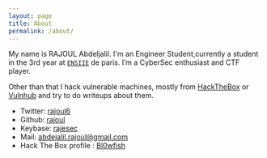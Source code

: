 ```yaml
---
layout: page
title: About
permalink: /about/
---
```


My name is RAJOUL Abdeljalil. I'm an Engineer Student,currently a student in the 3rd year at [`ENSIIE`](https://www.ensiie.fr/) de paris. I’m a CyberSec enthusiast and CTF player. 

Other than that I hack vulnerable machines, mostly from [HackTheBox](http://hackthebox.eu/) or [Vulnhub](http://vulnhub.com/) and try to do writeups about them.


* Twitter: [rajoul6](https://twitter.com/@rajoul6)
* Github: [rajoul](https://github.com/rajoul)
* Keybase: [rajesec](https://keybase.io/rajesec)
* Mail: abdejalil.rajoul@gmail.com
* Hack The Box profile : [Bl0wfish](https://www.hackthebox.eu/home/users/profile/94847)


